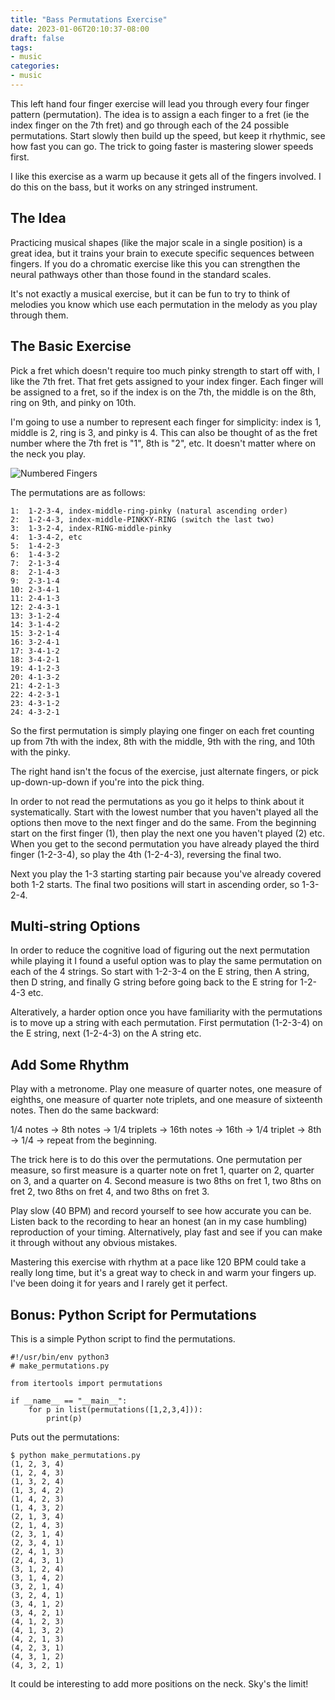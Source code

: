 ```yaml
---
title: "Bass Permutations Exercise"
date: 2023-01-06T20:10:37-08:00
draft: false
tags:
- music
categories:
- music
---
```


This left hand four finger exercise will lead you through every four finger pattern (permutation). The idea is to assign a each finger to a fret (ie the index finger on the 7th fret) and go through each of the 24 possible permutations. Start slowly then build up the speed, but keep it rhythmic, see how fast you can go. The trick to going faster is mastering slower speeds first.

I like this exercise as a warm up because it gets all of the fingers involved. I do this on the bass, but it works on any stringed instrument.

## The Idea

Practicing musical shapes (like the major scale in a single position) is a great idea, but it trains your brain to execute specific sequences between fingers. If you do a chromatic exercise like this you can strengthen the neural pathways other than those found in the standard scales.

It's not exactly a musical exercise, but it can be fun to try to think of melodies you know which use each permutation in the melody as you play through them.

## The Basic Exercise

Pick a fret which doesn't require too much pinky strength to start off with, I like the 7th fret. That fret gets assigned to your index finger. Each finger will be assigned to a fret, so if the index is on the 7th, the middle is on the 8th, ring on 9th, and pinky on 10th.

I'm going to use a number to represent each finger for simplicity: index is 1, middle is 2, ring is 3, and pinky is 4. This can also be thought of as the fret number where the 7th fret is "1", 8th is "2", etc. It doesn't matter where on the neck you play.

![Numbered Fingers](/posts/bass-permutations/numbered_fingers.png)

The permutations are as follows:

```
1:  1-2-3-4, index-middle-ring-pinky (natural ascending order)
2:  1-2-4-3, index-middle-PINKKY-RING (switch the last two)
3:  1-3-2-4, index-RING-middle-pinky
4:  1-3-4-2, etc
5:  1-4-2-3
6:  1-4-3-2
7:  2-1-3-4
8:  2-1-4-3
9:  2-3-1-4
10: 2-3-4-1
11: 2-4-1-3
12: 2-4-3-1
13: 3-1-2-4
14: 3-1-4-2
15: 3-2-1-4
16: 3-2-4-1
17: 3-4-1-2
18: 3-4-2-1
19: 4-1-2-3
20: 4-1-3-2
21: 4-2-1-3
22: 4-2-3-1
23: 4-3-1-2
24: 4-3-2-1
```

So the first permutation is simply playing one finger on each fret counting up from 7th with the index, 8th with the middle, 9th with the ring, and 10th with the pinky.

The right hand isn't the focus of the exercise, just alternate fingers, or pick up-down-up-down if you're into the pick thing.

In order to not read the permutations as you go it helps to think about it systematically. Start with the lowest number that you haven't played all the options then move to the next finger and do the same. From the beginning start on the first finger (1), then play the next one you haven't played (2) etc. When you get to the second permutation you have already played the third finger (1-2-3-4), so play the 4th (1-2-4-3), reversing the final two. 

Next you play the 1-3 starting starting pair because you've already covered both 1-2 starts. The final two positions will start in ascending order, so 1-3-2-4. 

## Multi-string Options

In order to reduce the cognitive load of figuring out the next permutation while playing it I found a useful option was to play the same permutation on each of the 4 strings. So start with 1-2-3-4 on the E string, then A string, then D string, and finally G string before going back to the E string for 1-2-4-3 etc.

Alteratively, a harder option once you have familiarity with the permutations is to move up a string with each permutation. First permutation (1-2-3-4) on the E string, next (1-2-4-3) on the A string etc.

## Add Some Rhythm

Play with a metronome. Play one measure of quarter notes, one measure of eighths, one measure of quarter note triplets, and one measure of sixteenth notes. Then do the same backward:

1/4 notes -> 8th notes -> 1/4 triplets -> 16th notes -> 16th -> 1/4 triplet -> 8th -> 1/4 -> repeat from the beginning.

The trick here is to do this over the permutations. One permutation per measure, so first measure is a quarter note on fret 1, quarter on 2, quarter on 3, and a quarter on 4. Second measure is two 8ths on fret 1, two 8ths on fret 2, two 8ths on fret 4, and two 8ths on fret 3. 

Play slow (40 BPM) and record yourself to see how accurate you can be. Listen back to the recording to hear an honest (an in my case humbling) reproduction of your timing. Alternatively, play fast and see if you can make it through without any obvious mistakes.

Mastering this exercise with rhythm at a pace like 120 BPM could take a really long time, but it's a great way to check in and warm your fingers up. I've been doing it for years and I rarely get it perfect.

## Bonus: Python Script for Permutations

This is a simple Python script to find the permutations. 

```
#!/usr/bin/env python3
# make_permutations.py

from itertools import permutations

if __name__ == "__main__":
    for p in list(permutations([1,2,3,4])):
        print(p)
```

Puts out the permutations:

```
$ python make_permutations.py
(1, 2, 3, 4)
(1, 2, 4, 3)
(1, 3, 2, 4)
(1, 3, 4, 2)
(1, 4, 2, 3)
(1, 4, 3, 2)
(2, 1, 3, 4)
(2, 1, 4, 3)
(2, 3, 1, 4)
(2, 3, 4, 1)
(2, 4, 1, 3)
(2, 4, 3, 1)
(3, 1, 2, 4)
(3, 1, 4, 2)
(3, 2, 1, 4)
(3, 2, 4, 1)
(3, 4, 1, 2)
(3, 4, 2, 1)
(4, 1, 2, 3)
(4, 1, 3, 2)
(4, 2, 1, 3)
(4, 2, 3, 1)
(4, 3, 1, 2)
(4, 3, 2, 1)
```

It could be interesting to add more positions on the neck. Sky's the limit!